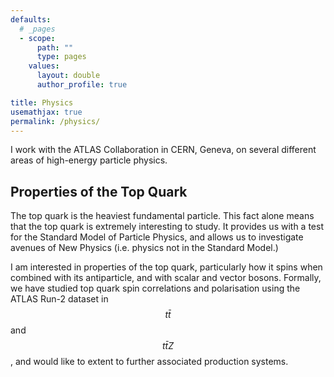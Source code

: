 ```yaml
---
defaults:
  # _pages
  - scope:
      path: ""
      type: pages
    values:
      layout: double
      author_profile: true

title: Physics
usemathjax: true
permalink: /physics/
---
```


<!-- # Physics  -->

I work with the ATLAS Collaboration in CERN, Geneva, on several different areas
of high-energy particle physics.

## Properties of the Top Quark
The top quark is the heaviest fundamental particle. This fact alone means that
the top quark is extremely interesting to study. It provides us with a test for
the Standard Model of Particle Physics, and allows us to investigate
avenues of New Physics (i.e. physics not in the Standard Model.)

I am interested in properties of the top quark, particularly how it spins when
combined with its antiparticle, and with scalar and vector bosons. Formally, we
have studied top quark spin correlations and polarisation using the ATLAS Run-2
dataset in $$ t\bar{t}$$ and $$ t\bar{t}Z$$, and would like to extent to
further associated production systems. 
